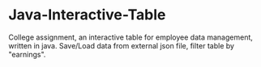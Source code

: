 # Java-Interactive-Table
College assignment, an interactive table for employee data management, written in java. Save/Load data from external json file, filter table by "earnings".
